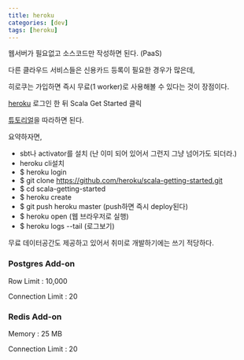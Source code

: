 ```yaml
---
title: heroku
categories: [dev]
tags: [heroku]
---
```


웹서버가 필요없고 소스코드만 작성하면 된다. (PaaS)

다른 클라우드 서비스들은 신용카드 등록이 필요한 경우가 많은데,

히로쿠는 가입하면 즉시 무료(1 worker)로 사용해볼 수 있다는 것이 장점이다.

[heroku](https://heroku.com) 로그인 한 뒤 Scala Get Started 클릭

[튜토리얼](https://devcenter.heroku.com/articles/getting-started-with-scala#introduction)을 따라하면 된다.

요약하자면,

- sbt나 activator를 설치 (난 이미 되어 있어서 그런지 그냥 넘어가도 되더라.)
- heroku cli설치
- $ heroku login
- $ git clone https://github.com/heroku/scala-getting-started.git
- $ cd scala-getting-started
- $ heroku create
- $ git push heroku master (push하면 즉시 deploy된다)
- $ heroku open (웹 브라우저로 실행)
- $ heroku logs --tail (로그보기)

무료 데이터공간도 제공하고 있어서 취미로 개발하기에는 쓰기 적당하다.

### Postgres Add-on

Row Limit : 10,000

Connection Limit : 20

### Redis Add-on

Memory : 25 MB

Connection Limit : 20
